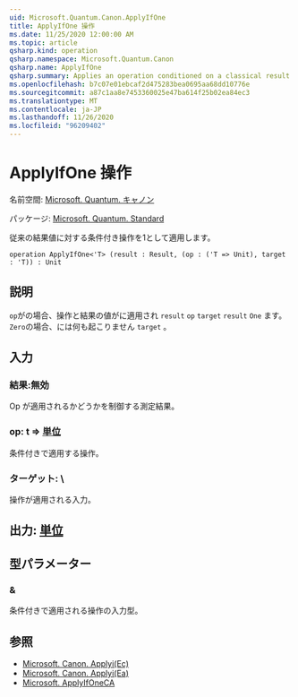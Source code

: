 ```yaml
---
uid: Microsoft.Quantum.Canon.ApplyIfOne
title: ApplyIfOne 操作
ms.date: 11/25/2020 12:00:00 AM
ms.topic: article
qsharp.kind: operation
qsharp.namespace: Microsoft.Quantum.Canon
qsharp.name: ApplyIfOne
qsharp.summary: Applies an operation conditioned on a classical result value being one.
ms.openlocfilehash: b7c07e01ebcaf2d475283bea0695aa68dd10776e
ms.sourcegitcommit: a87c1aa8e7453360025e47ba614f25b02ea84ec3
ms.translationtype: MT
ms.contentlocale: ja-JP
ms.lasthandoff: 11/26/2020
ms.locfileid: "96209402"
---
```

# <a name="applyifone-operation"></a>ApplyIfOne 操作

名前空間: [Microsoft. Quantum. キャノン](xref:Microsoft.Quantum.Canon)

パッケージ: [Microsoft. Quantum. Standard](https://nuget.org/packages/Microsoft.Quantum.Standard)


従来の結果値に対する条件付き操作を1として適用します。

```qsharp
operation ApplyIfOne<'T> (result : Result, (op : ('T => Unit), target : 'T)) : Unit
```


## <a name="description"></a>説明

`op`がの場合、操作と結果の値がに適用され `result` `op` `target` `result` `One` ます。 `Zero`の場合、には何も起こりません `target` 。

## <a name="input"></a>入力

### <a name="result--__invalidresult__"></a>結果:__無効 <Result>__

Op が適用されるかどうかを制御する測定結果。


### <a name="op--t--unit"></a>op: t => [単位](xref:microsoft.quantum.lang-ref.unit) 

条件付きで適用する操作。


### <a name="target--t"></a>ターゲット: \

操作が適用される入力。



## <a name="output--unit"></a>出力: [単位](xref:microsoft.quantum.lang-ref.unit)



## <a name="type-parameters"></a>型パラメーター

### <a name="t"></a>&

条件付きで適用される操作の入力型。

## <a name="see-also"></a>参照

- [Microsoft. Canon. Applyi(Ec)](xref:Microsoft.Quantum.Canon.ApplyIfOneC)
- [Microsoft. Canon. Applyi(Ea)](xref:Microsoft.Quantum.Canon.ApplyIfOneA)
- [Microsoft. ApplyIfOneCA](xref:Microsoft.Quantum.Canon.ApplyIfOneCA)
